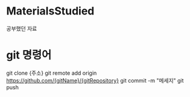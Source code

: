 # MaterialsStudied
공부했던 자료

# git 명령어
git clone {주소}
git remote add origin https://github.com/{gitName}/{gitRepository}
git commit -m "메세지"
git push
